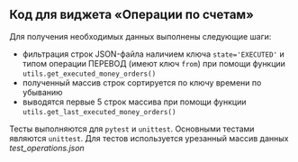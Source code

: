 ## Код для виджета «Операции по счетам»

Для получения необходимых данных выполнены следующие шаги:
+ фильтрация строк JSON-файла наличием ключа ``state='EXECUTED'`` и типом операции ПЕРЕВОД (имеют ключ ``from``)
при помощи функции ``utils.get_executed_money_orders()``
+ полученный массив строк сортируется по ключу времени по убыванию
+ выводятся первые 5 строк массива при помощи функции ``utils.get_last_executed_money_orders()``

Тесты выполняются для ``pytest`` и ``unittest``. Основными тестами являются ``unittest``.
Для тестов используется урезанный массив данных *test_operations.json*